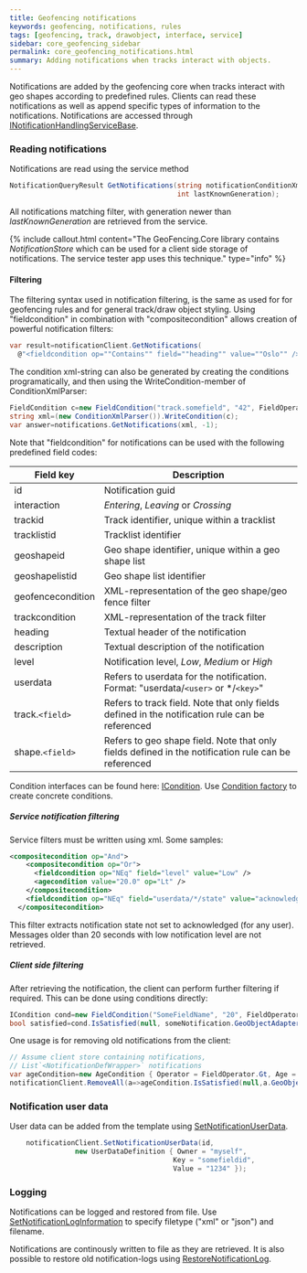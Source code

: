 ```yaml
---
title: Geofencing notifications
keywords: geofencing, notifications, rules
tags: [geofencing, track, drawobject, interface, service]
sidebar: core_geofencing_sidebar
permalink: core_geofencing_notifications.html
summary: Adding notifications when tracks interact with objects.
---
```


Notifications are added by the geofencing core when tracks interact with geo shapes according to predefined rules. Clients can read these notifications as well as append specific types of information to the notifications. Notifications are accessed through [INotificationHandlingServiceBase](http://support.teleplanglobe.com/MariaGDKDoc/html/754E0C07.htm).

### Reading notifications

Notifications are read using the service method

```csharp
NotificationQueryResult GetNotifications(string notificationConditionXml, 
                                         int lastKnownGeneration);
```
All notifications matching filter, with generation newer than *lastKnownGeneration* are retrieved from the service.

{% include callout.html content="The GeoFencing.Core library contains *NotificationStore* which can be used for a client side storage of notifications. The service tester app uses this technique." type="info" %}

#### Filtering

The filtering syntax used in notification filtering, is the same as used for for geofencing rules and for general track/draw object styling. Using "fieldcondition" in combination with "compositecondition" allows creation of powerful notification filters:

```csharp
var result=notificationClient.GetNotifications(
  @"<fieldcondition op=""Contains"" field=""heading"" value=""Oslo"" />", -1);
```
The condition xml-string can also be generated by creating the conditions programatically, and then using the WriteCondition-member of ConditionXmlParser:

```csharp
FieldCondition c=new FieldCondition("track.somefield", "42", FieldOperator.Contains);
string xml=(new ConditionXmlParser()).WriteCondition(c);
var answer=notifications.GetNotifications(xml, -1);
```


Note that "fieldcondition" for notifications can be used with the following predefined field codes:

 | Field key         | Description                                                                                         | 
 | ---------         | -----------                                                                                         | 
 | id                | Notification guid                                                                                   | 
 | interaction       | *Entering*, *Leaving* or *Crossing*                                                           | 
 | trackid           | Track identifier, unique within a tracklist                                                         | 
 | tracklistid       | Tracklist identifier                                                                                | 
 | geoshapeid        | Geo shape identifier, unique within a geo shape list                                                | 
 | geoshapelistid    | Geo shape list identifier                                                                           | 
 | geofencecondition | XML-representation of the geo shape/geo fence filter                                                | 
 | trackcondition    | XML-representation of the track filter                                                              | 
 | heading           | Textual header of the notification                                                                  | 
 | description       | Textual description of the notification                                                             | 
 | level             | Notification level, *Low*, *Medium* or *High*                                                 | 
 | userdata          | Refers to userdata for the notification. Format: "userdata/`<user>` or */`<key>`"                       | 
 | track.`<field>`     | Refers to track field. Note that only fields defined in the notification rule can be referenced     | 
 | shape.`<field>`     | Refers to geo shape field. Note that only fields defined in the notification rule can be referenced | 


Condition interfaces can be found here: [ICondition](http://support.teleplanglobe.com/MariaGDKDoc/html/904AEA38.htm). Use [Condition factory](http://support.teleplanglobe.com/MariaGDKDoc/html/96C64B09.htm) to create concrete conditions.

##### Service notification filtering

Service filters must be written using xml. Some samples:

```xml
<compositecondition op="And">
    <compositecondition op="Or">
      <fieldcondition op="NEq" field="level" value="Low" />
      <agecondition value="20.0" op="Lt" />
    </compositecondition>
    <fieldcondition op="NEq" field="userdata/*/state" value="acknowledged" />
  </compositecondition>
```

This filter extracts notification state not set to acknowledged (for any user). Messages older than 20 seconds with low notification level are not retrieved.

##### Client side filtering

After retrieving the notification, the client can perform further filtering if required. This can be done using conditions directly:

```csharp
ICondition cond=new FieldCondition("SomeFieldName", "20", FieldOperator.Lt);
bool satisfied=cond.IsSatisfied(null, someNotification.GeoObjectAdapter);
```

One usage is for removing old notifications from the client:

```csharp
// Assume client store containing notifications,
// List`<NotificationDefWrapper>` notifications
var ageCondition=new AgeCondition { Operator = FieldOperator.Gt, Age = 60 }
notificationClient.RemoveAll(a=>ageCondition.IsSatisfied(null,a.GeoObjectAdapter);
```

### Notification user data

User data can be added from the template using [SetNotificationUserData](http://support.teleplanglobe.com/MariaGDKDoc/html/6BEFFB42.htm).

```csharp
	notificationClient.SetNotificationUserData(id,
                new UserDataDefinition { Owner = "myself", 
                                        Key = "somefieldid", 
                                        Value = "1234" });
```

### Logging

Notifications can be logged and restored from file. Use [SetNotificationLogInformation](http://support.teleplanglobe.com/MariaGDKDoc/html/729AAA13.htm) to specify filetype ("xml" or "json") and filename.

Notifications are continously written to file as they are retrieved. It is also possible to restore old notification-logs using [RestoreNotificationLog](http://support.teleplanglobe.com/MariaGDKDoc/html/AEFDD602.htm).




